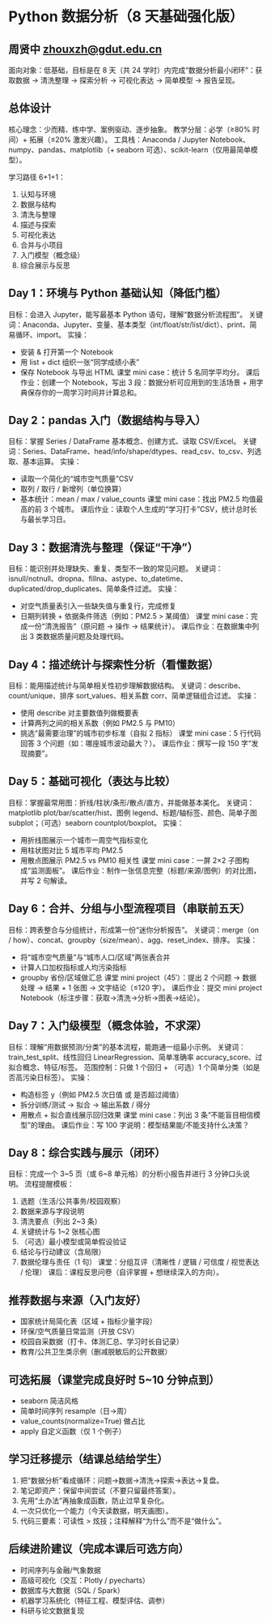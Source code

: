 # Python 数据分析（8 天基础强化版）

## 周贤中 zhouxzh@gdut.edu.cn


面向对象：低基础，目标是在 8 天（共 24 学时）内完成“数据分析最小闭环”：获取数据 → 清洗整理 → 探索分析 → 可视化表达 → 简单模型 → 报告呈现。

## 总体设计
核心理念：少而精、练中学、案例驱动、逐步抽象。
教学分层：必学（≥80% 时间）+ 拓展（≤20% 激发兴趣）。
工具栈：Anaconda / Jupyter Notebook、numpy、pandas、matplotlib（+ seaborn 可选）、scikit-learn（仅用最简单模型）。

学习路径 6+1+1：
1. 认知与环境
2. 数据与结构
3. 清洗与整理
4. 描述与探索
5. 可视化表达
6. 合并与小项目
7. 入门模型（概念级）
8. 综合展示与反思

## Day 1：环境与 Python 基础认知（降低门槛）
目标：会进入 Jupyter，能写最基本 Python 语句，理解“数据分析流程图”。
关键词：Anaconda、Jupyter、变量、基本类型（int/float/str/list/dict）、print、简易循环、import。
实操：
- 安装 & 打开第一个 Notebook
- 用 list + dict 组织一张“同学成绩小表”
- 保存 Notebook 与导出 HTML
课堂 mini case：统计 5 名同学平均分。
课后作业：创建一个 Notebook，写出 3 段：数据分析可应用到的生活场景 + 用字典保存你的一周学习时间并计算总和。

## Day 2：pandas 入门（数据结构与导入）
目标：掌握 Series / DataFrame 基本概念、创建方式、读取 CSV/Excel。
关键词：Series、DataFrame、head/info/shape/dtypes、read_csv、to_csv、列选取、基本运算。
实操：
- 读取一个简化的“城市空气质量”CSV
- 取列 / 取行 / 新增列（单位换算）
- 基本统计：mean / max / value_counts
课堂 mini case：找出 PM2.5 均值最高的前 3 个城市。
课后作业：读取个人生成的“学习打卡”CSV，统计总时长与最长学习日。

## Day 3：数据清洗与整理（保证“干净”）
目标：能识别并处理缺失、重复、类型不一致的常见问题。
关键词：isnull/notnull、dropna、fillna、astype、to_datetime、duplicated/drop_duplicates、简单条件过滤。
实操：
- 对空气质量表引入一些缺失值与重复行，完成修复
- 日期列转换 + 依据条件筛选（例如：PM2.5 > 某阈值）
课堂 mini case：完成一份“清洗报告”（原问题 → 操作 → 结果统计）。
课后作业：在数据集中列出 3 类数据质量问题及处理代码。

## Day 4：描述统计与探索性分析（看懂数据）
目标：能用描述统计与简单相关性初步理解数据结构。
关键词：describe、count/unique、排序 sort_values、相关系数 corr、简单逻辑组合过滤。
实操：
- 使用 describe 对主要数值列做概要表
- 计算两列之间的相关系数（例如 PM2.5 与 PM10）
- 挑选“最需要治理”的城市初步标准（自拟 2 指标）
课堂 mini case：5 行代码回答 3 个问题（如：哪座城市波动最大？）。
课后作业：撰写一段 150 字“发现摘要”。

## Day 5：基础可视化（表达与比较）
目标：掌握最常用图：折线/柱状/条形/散点/直方，并能做基本美化。
关键词：matplotlib plot/bar/scatter/hist、图例 legend、标题/轴标签、颜色、简单子图 subplot；（可选）seaborn countplot/boxplot。
实操：
- 用折线图展示一个城市一周空气指标变化
- 用柱状图对比 5 城市平均 PM2.5
- 用散点图展示 PM2.5 vs PM10 相关性
课堂 mini case：一屏 2×2 子图构成“监测面板”。
课后作业：制作一张信息完整（标题/来源/图例）的对比图，并写 2 句解读。

## Day 6：合并、分组与小型流程项目（串联前五天）
目标：跨表整合与分组统计，形成第一份“迷你分析报告”。
关键词：merge（on / how）、concat、groupby（size/mean）、agg、reset_index、排序。
实操：
- 将“城市空气质量”与“城市人口/区域”两张表合并
- 计算人口加权指标或人均污染指标
- groupby 省份/区域做汇总
课堂 mini project（45′）：提出 2 个问题 → 数据处理 → 结果 + 1 张图 → 文字结论（≤120 字）。
课后作业：提交 mini project Notebook（标注步骤：获取→清洗→分析→图表→结论）。

## Day 7：入门级模型（概念体验，不求深）
目标：理解“用数据预测/分类”的基本流程，能跑通一组最小示例。
关键词：train_test_split、线性回归 LinearRegression、简单准确率 accuracy_score、过拟合概念、特征/标签。
范围控制：只做 1 个回归 + （可选）1 个简单分类（如是否高污染日标签）。
实操：
- 构造标签 y（例如 PM2.5 次日值 或 是否超过阈值）
- 拆分训练/测试 → 拟合 → 输出系数 / 得分
- 用散点 + 拟合直线展示回归效果
课堂 mini case：列出 3 条“不能盲目相信模型”的理由。
课后作业：写 100 字说明：模型结果能/不能支持什么决策？

## Day 8：综合实践与展示（闭环）
目标：完成一个 3~5 页（或 6~8 单元格）的分析小报告并进行 3 分钟口头说明。
流程提醒模板：
1. 选题（生活/公共事务/校园观察）
2. 数据来源与字段说明
3. 清洗要点（列出 2~3 条）
4. 关键统计与 1~2 张核心图
5. （可选）最小模型或简单假设验证
6. 结论与行动建议（含局限）
7. 数据伦理与责任（1 句）
课堂：分组互评（清晰性 / 逻辑 / 可信度 / 视觉表达 / 伦理）
课后：课程反思问卷（自评掌握 + 想继续深入的方向）。

## 推荐数据与来源（入门友好）
- 国家统计局简化表（区域 + 指标少量字段）
- 环保/空气质量日常监测（开放 CSV）
- 校园自采数据（打卡、体测汇总、学习时长自记录）
- 教育/公共卫生类示例（删减脱敏后的公开数据）

## 可选拓展（课堂完成良好时 5~10 分钟点到）
- seaborn 简洁风格
- 简单时间序列 resample（日→周）
- value_counts(normalize=True) 做占比
- apply 自定义函数（仅 1 个例子）

## 学习迁移提示（结课总结给学生）
1. 把“数据分析”看成循环：问题→数据→清洗→探索→表达→复盘。
2. 笔记即资产：保留中间尝试（不要只留最终答案）。
3. 先用“土办法”再抽象成函数，防止过早复杂化。
4. 一次只优化一个能力（今天读数据，明天画图）。
5. 代码三要素：可读性 > 炫技；注释解释“为什么”而不是“做什么”。

## 后续进阶建议（完成本课后可选方向）
- 时间序列与金融/气象数据
- 高级可视化（交互：Plotly / pyecharts）
- 数据库与大数据（SQL / Spark）
- 机器学习系统化（特征工程、模型评估、调参）
- 科研与论文数据复现


